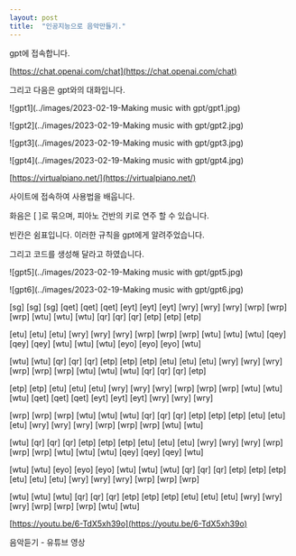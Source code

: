 ```yaml
---
layout: post
title:  "인공지능으로 음악만들기."
---
```

gpt에 접속합니다.

[https://chat.openai.com/chat](https://chat.openai.com/chat)

그리고 다음은 gpt와의 대화입니다.

![gpt1](../images/2023-02-19-Making music with gpt/gpt1.jpg)

![gpt2](../images/2023-02-19-Making music with gpt/gpt2.jpg)

![gpt3](../images/2023-02-19-Making music with gpt/gpt3.jpg)

![gpt4](../images/2023-02-19-Making music with gpt/gpt4.jpg)



[https://virtualpiano.net/](https://virtualpiano.net/)

사이트에 접속하여 사용법을 배웁니다. 

화음은 [ ]로 묶으며, 피아노 건반의 키로 연주 할 수 있습니다. 

빈칸은 쉼표입니다. 이러한 규칙을 gpt에게 알려주었습니다. 

그리고 코드를 생성해 달라고 하였습니다.

![gpt5](../images/2023-02-19-Making music with gpt/gpt5.jpg)



![gpt6](../images/2023-02-19-Making music with gpt/gpt6.jpg)



[sg] [sg] [sg] [qet] [qet] [qet] [eyt] [eyt] [eyt] [wry] [wry] [wry] [wrp] [wrp] [wrp] [wtu] [wtu] [wtu] [qr] [qr] [qr] [etp] [etp] [etp]

 [etu] [etu] [etu] [wry] [wry] [wry] [wrp] [wrp] [wrp] [wtu] [wtu] [wtu] [qey] [qey] [qey] [wtu] [wtu] [wtu] [eyo] [eyo] [eyo] [wtu] 

[wtu] [wtu] [qr] [qr] [qr] [etp] [etp] [etp] [etu] [etu] [etu] [wry] [wry] [wry] [wrp] [wrp] [wrp] [wtu] [wtu] [wtu] [qr] [qr] [qr] [etp]

 [etp] [etp] [etu] [etu] [etu] [wry] [wry] [wry] [wrp] [wrp] [wrp] [wtu] [wtu] [wtu] [qet] [qet] [qet] [eyt] [eyt] [eyt] [wry] [wry] [wry]

 [wrp] [wrp] [wrp] [wtu] [wtu] [wtu] [qr] [qr] [qr] [etp] [etp] [etp] [etu] [etu] [etu] [wry] [wry] [wry] [wrp] [wrp] [wrp] [wtu] [wtu]

 [wtu] [qr] [qr] [qr] [etp] [etp] [etp] [etu] [etu] [etu] [wry] [wry] [wry] [wrp] [wrp] [wrp] [wtu] [wtu] [wtu] [qey] [qey] [qey] [wtu] 

[wtu] [wtu] [eyo] [eyo] [eyo] [wtu] [wtu] [wtu] [qr] [qr] [qr] [etp] [etp] [etp] [etu] [etu] [etu] [wry] [wry] [wry] [wrp] [wrp] [wrp] 

[wtu] [wtu] [wtu] [qr] [qr] [qr] [etp] [etp] [etp] [etu] [etu] [etu] [wry] [wry] [wry] [wrp] [wrp] [wrp] [wtu] [wtu]



[https://youtu.be/6-TdX5xh39o](https://youtu.be/6-TdX5xh39o)

음악듣기 - 유튜브 영상





